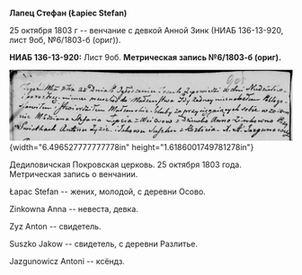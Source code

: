 **Лапец Стефан (Łapiec Stefan)**

25 октября 1803 г -- венчание с девкой Анной Зинк (НИАБ 136-13-920, лист
9об, №6/1803-б (ориг)).

**НИАБ 136-13-920:** Лист 9об. **Метрическая запись №6/1803-б (ориг).**

![](./media/e6a90e8898c8390af542ced37a521ce891f16253.png){width="6.496527777777778in"
height="1.6186001749781278in"}

Дедиловичская Покровская церковь. 25 октября 1803 года. Метрическая
запись о венчании.

Łapac Stefan -- жених, молодой, с деревни Осовo.

Zinkowna Anna -- невеста, девка.

Zyz Anton -- свидетель.

Suszko Jakow -- свидетель, с деревни Разлитье.

Jazgunowicz Antoni -- ксёндз.
